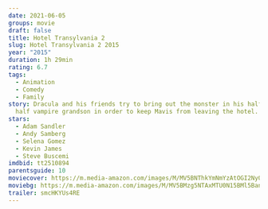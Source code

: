 ```yaml
---
date: 2021-06-05
groups: movie
draft: false
title: Hotel Transylvania 2
slug: Hotel Transylvania 2 2015
year: "2015"
duration: 1h 29min
rating: 6.7
tags:
  - Animation
  - Comedy
  - Family
story: Dracula and his friends try to bring out the monster in his half human,
  half vampire grandson in order to keep Mavis from leaving the hotel.
stars:
  - Adam Sandler
  - Andy Samberg
  - Selena Gomez
  - Kevin James
  - Steve Buscemi
imdbid: tt2510894
parentsguide: 10
moviecover: https://m.media-amazon.com/images/M/MV5BNThkYmNmYzAtOGI2Ny00ODI4LTgwY2MtZmY3YWMxYTUyYjVjXkEyXkFqcGdeQXVyNTIzOTk5ODM@._V1_FMjpg_UX1012_.jpg
moviebg: https://m.media-amazon.com/images/M/MV5BMzg5NTAxMTU0N15BMl5BanBnXkFtZTgwMjQ5OTA4NjE@._V1_FMjpg_UX1280_.jpg
trailer: smcHKYUs4RE
---
```

